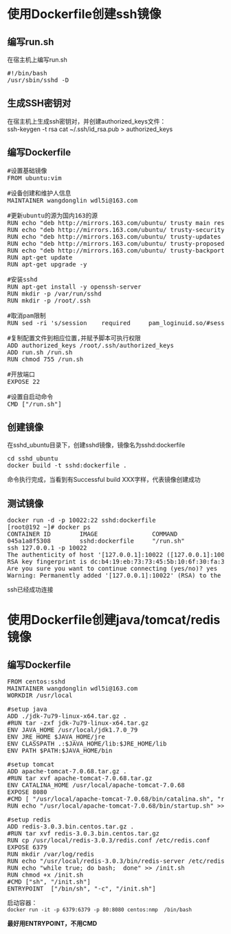 # 使用Dockerfile创建ssh镜像 #
## 编写run.sh ##
在宿主机上编写run.sh
<pre>
#!/bin/bash
/usr/sbin/sshd -D
</pre>
## 生成SSH密钥对
在宿主机上生成ssh密钥对，并创建authorized_keys文件：  
ssh-keygen -t rsa
cat ~/.ssh/id_rsa.pub > authorized_keys
## 编写Dockerfile ##
<pre>
#设置基础镜像
FROM ubuntu:vim

#设备创建和维护人信息
MAINTAINER wangdonglin wdl5i@163.com

#更新ubuntu的源为国内163的源
RUN echo "deb http://mirrors.163.com/ubuntu/ trusty main restricted universe multiverse" > /etc/apt/sources.list
RUN echo "deb http://mirrors.163.com/ubuntu/ trusty-security main restricted universe multiverse" >> /etc/apt/sources.list
RUN echo "deb http://mirrors.163.com/ubuntu/ trusty-updates main restricted universe multiverse" >> /etc/apt/sources.list
RUN echo "deb http://mirrors.163.com/ubuntu/ trusty-proposed main restricted universe multiverse" >> /etc/apt/sources.list
RUN echo "deb http://mirrors.163.com/ubuntu/ trusty-backports main restricted universe multiverse" >> /etc/apt/sources.list
RUN apt-get update
RUN apt-get upgrade -y

#安装sshd
RUN apt-get install -y openssh-server
RUN mkdir -p /var/run/sshd
RUN mkdir -p /root/.ssh

#取消pam限制
RUN sed -ri 's/session    required     pam_loginuid.so/#session    required     pam_loginuid.so/g' /etc/pam.d/sshd

#复制配置文件到相应位置,并赋予脚本可执行权限
ADD authorized_keys /root/.ssh/authorized_keys
ADD run.sh /run.sh
RUN chmod 755 /run.sh

#开放端口
EXPOSE 22

#设置自启动命令
CMD ["/run.sh"]
</pre>
## 创建镜像 ##
在sshd_ubuntu目录下，创建sshd镜像，镜像名为sshd:dockerfile
<pre>
cd sshd_ubuntu
docker build -t sshd:dockerfile .
</pre>
命令执行完成，当看到有Successful build XXX字样，代表镜像创建成功
## 测试镜像 ##
<pre>
docker run -d -p 10022:22 sshd:dockerfile
[root@192 ~]# docker ps
CONTAINER ID        IMAGE               COMMAND             CREATED             STATUS              PORTS                   NAMES
045a1a8f5308        sshd:dockerfile     "/run.sh"           12 minutes ago      Up 12 minutes       0.0.0.0:10022->22/tcp   determined_meitner 
ssh 127.0.0.1 -p 10022
The authenticity of host '[127.0.0.1]:10022 ([127.0.0.1]:10022)' can't be established.
RSA key fingerprint is dc:b4:19:eb:73:73:45:5b:10:6f:30:fa:3f:ae:d6:1a.
Are you sure you want to continue connecting (yes/no)? yes
Warning: Permanently added '[127.0.0.1]:10022' (RSA) to the list of known hosts.
</pre>
ssh已经成功连接  
# 使用Dockerfile创建java/tomcat/redis镜像 #
## 编写Dockerfile ##
<pre>
FROM centos:sshd
MAINTAINER wangdonglin wdl5i@163.com
WORKDIR /usr/local

#setup java
ADD ./jdk-7u79-linux-x64.tar.gz .
#RUN tar -zxf jdk-7u79-linux-x64.tar.gz
ENV JAVA_HOME /usr/local/jdk1.7.0_79
ENV JRE_HOME $JAVA_HOME/jre
ENV CLASSPATH .:$JAVA_HOME/lib:$JRE_HOME/lib
ENV PATH $PATH:$JAVA_HOME/bin

#setup tomcat
ADD apache-tomcat-7.0.68.tar.gz .
#RUN tar xvf apache-tomcat-7.0.68.tar.gz
ENV CATALINA_HOME /usr/local/apache-tomcat-7.0.68
EXPOSE 8080
#CMD [ "/usr/local/apache-tomcat-7.0.68/bin/catalina.sh", "run" ]
RUN echo "/usr/local/apache-tomcat-7.0.68/bin/startup.sh" >> /init.sh

#setup redis
ADD redis-3.0.3.bin.centos.tar.gz .
#RUN tar xvf redis-3.0.3.bin.centos.tar.gz
RUN cp /usr/local/redis-3.0.3/redis.conf /etc/redis.conf
EXPOSE 6379
RUN mkdir /var/log/redis
RUN echo "/usr/local/redis-3.0.3/bin/redis-server /etc/redis.conf" >> /init.sh
RUN echo "while true; do bash;  done" >> /init.sh
RUN chmod +x /init.sh
#CMD ["sh", "/init.sh"]
ENTRYPOINT  ["/bin/sh", "-c", "/init.sh"]
</pre>

启动容器：  
 `docker run -it -p 6379:6379 -p 80:8080 centos:nmp  /bin/bash`

**最好用ENTRYPOINT，不用CMD**